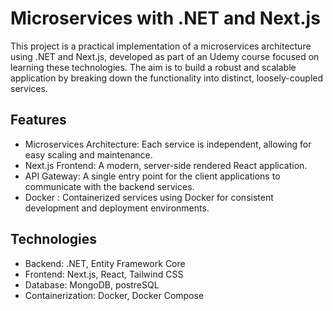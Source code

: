 # Microservices with .NET and Next.js

This project is a practical implementation of a microservices architecture using .NET and Next.js, developed as part of an Udemy course focused on learning these technologies. The aim is to build a robust and scalable application by breaking down the functionality into distinct, loosely-coupled services.

## Features
- Microservices Architecture: Each service is independent, allowing for easy scaling and maintenance.
- Next.js Frontend: A modern, server-side rendered React application.
- API Gateway: A single entry point for the client applications to communicate with the backend services.
- Docker : Containerized services using Docker for consistent development and deployment environments.


## Technologies
- Backend: .NET, Entity Framework Core
- Frontend: Next.js, React, Tailwind CSS
- Database: MongoDB, postreSQL
- Containerization: Docker, Docker Compose
